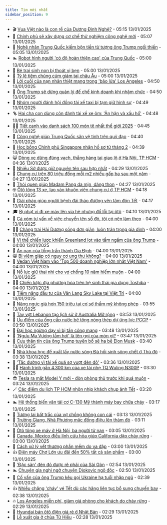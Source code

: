 ```yaml
---
title: Tim mới nhất
sidebar_position: 9
---
```


<!-- vnexpress-tin-moi-nhat:START -->
- 🎬 [Vua Việt nào là con rể của Dương Đình Nghệ?](https://vnexpress.net/vua-viet-nao-la-con-re-cua-duong-dinh-nghe-4836885.html) - 05:15 13/01/2025
- 🐎 [Chính phủ sẽ xây dựng cơ chế thử nghiệm công nghệ mới](https://vnexpress.net/chinh-phu-se-xay-dung-co-che-thu-nghiem-cong-nghe-moi-4838557.html) - 05:07 13/01/2025
- 🦍 [Nghệ nhân Trung Quốc kiếm bộn tiền từ tượng ông Trump ngồi thiền](https://vnexpress.net/nghe-nhan-trung-quoc-kiem-bon-tien-tu-tuong-ong-trump-ngoi-thien-4838547.html) - 05:05 13/01/2025
- 🏊 [Robot hình người &#39;có độ hoàn thiện cao&#39; của Trung Quốc](https://vnexpress.net/robot-hinh-nguoi-co-do-hoan-thien-cao-cua-trung-quoc-4838533.html) - 05:00 13/01/2025
- 🎊 [Bé trai sinh non bị thoát vị bẹn](https://vnexpress.net/be-trai-sinh-non-bi-thoat-vi-ben-4838534.html) - 05:00 13/01/2025
- 🎃 [Tỷ lệ tiêm chủng cúm giảm tại châu Âu](https://vnexpress.net/ty-le-tiem-chung-cum-giam-tai-chau-au-4838466.html) - 05:00 13/01/2025
- 🧰 [Lời cuối của nạn nhân thiệt mạng trong &#39;bão lửa&#39; Los Angeles](https://vnexpress.net/loi-cuoi-cua-nan-nhan-thiet-mang-trong-bao-lua-los-angeles-4838453.html) - 04:50 13/01/2025
- 🔭 [Ông Trump sẽ dừng quản lý đế chế kinh doanh khi nhậm chức](https://vnexpress.net/ong-trump-se-dung-quan-ly-de-che-kinh-doanh-khi-nham-chuc-4838581.html) - 04:50 13/01/2025
- 🫶 [Nhóm người đánh hội đồng tài xế taxi bị tạm giữ hình sự](https://vnexpress.net/nhom-nguoi-danh-hoi-dong-tai-xe-taxi-bi-tam-giu-hinh-su-4838599.html) - 04:49 13/01/2025
- 🪜 [Hai cha con dùng côn đánh tài xế xe ôm: &#39;Ân hận và xấu hổ&#39;](https://vnexpress.net/hai-cha-con-dung-con-danh-tai-xe-xe-om-an-han-va-xau-ho-4838572.html) - 04:48 13/01/2025
- 👨‍🏫 [Tiết canh vào danh sách 100 món tệ nhất thế giới 2025](https://vnexpress.net/tiet-canh-vao-danh-sach-100-mon-te-nhat-the-gioi-2025-4838487.html) - 04:45 13/01/2025
- 🎊 [Công nghệ giúp Trung Quốc săn vệ tinh trên quỹ đạo](https://vnexpress.net/cong-nghe-giup-trung-quoc-san-ve-tinh-tren-quy-dao-4838450.html) - 04:40 13/01/2025
- 🎊 [Học bổng Chính phủ Singapore nhận hồ sơ từ tháng 2](https://vnexpress.net/hoc-bong-chinh-phu-singapore-nhan-ho-so-tu-thang-2-4838561.html) - 04:39 13/01/2025
- 😺 [Dòng xe dừng đúng vạch, thẳng hàng tại giao lộ ở Hà Nội, TP HCM](https://vnexpress.net/dong-xe-dung-dung-vach-thang-hang-tai-giao-lo-o-ha-noi-tp-hcm-4837933.html) - 04:36 13/01/2025
- 🐘 [Nhiều Sở được giữ nguyên tên sau hợp nhất](https://vnexpress.net/nhieu-so-duoc-giu-nguyen-ten-sau-hop-nhat-4838474.html) - 04:29 13/01/2025
- 🌁 [Chung cư trên 80 triệu đồng mỗi m2 nhiều gấp ba sau một năm](https://vnexpress.net/chung-cu-tren-80-trieu-dong-moi-m2-nhieu-gap-ba-sau-mot-nam-4838501.html) - 04:27 13/01/2025
- 🐲 [Thói quen giúp Madam Pang da mịn, dáng thon](https://vnexpress.net/thoi-quen-giup-madam-pang-da-min-dang-thon-4837831.html) - 04:27 13/01/2025
- 🤓 [Ôtô tông 13 xe, lao vào khuôn viên chung cư ở TP HCM](https://vnexpress.net/oto-tong-13-xe-lao-vao-khuon-vien-chung-cu-o-tp-hcm-4838590.html) - 04:18 13/01/2025
- 💪 [Giải pháp giúp người bệnh đái tháo đường yên tâm đón Tết](https://vnexpress.net/giai-phap-giup-nguoi-benh-dai-thao-duong-yen-tam-don-tet-4838542.html) - 04:17 13/01/2025
- 🎓 [Bị phạt vì đi xe máy lên vỉa hè nhưng đổ lỗi tại ôtô](https://vnexpress.net/bi-phat-vi-di-xe-may-len-via-he-nhung-do-loi-tai-oto-4838514.html) - 04:10 13/01/2025
- 🫣 [Cả xóm tư vấn về việc chuyển tên sổ đỏ, tôi có nên làm theo](https://vnexpress.net/ca-xom-tu-van-ve-viec-chuyen-ten-so-do-toi-co-nen-lam-theo-4838553.html) - 04:00 13/01/2025
- 🧑‍💻 [Chàng trai Hải Dương sống đơn giản, luôn trân trọng gia đình](https://vnexpress.net/chang-trai-hai-duong-song-don-gian-luon-tran-trong-gia-dinh-4838292.html) - 04:00 13/01/2025
- 🐲 [Vị thế chiến lược khiến Greenland lọt vào tầm ngắm của ông Trump](https://vnexpress.net/vi-the-chien-luoc-khien-greenland-lot-vao-tam-ngam-cua-ong-trump-vnepre-4837712.html) - 04:00 13/01/2025
- 🌝 [Án oan của tổng trấn thành Gia Định](https://vnexpress.net/an-oan-cua-tong-tran-thanh-gia-dinh-4838565.html) - 04:00 13/01/2025
- 😺 [Bị viêm giáp có nguy cơ ung thư không?](https://vnexpress.net/bi-viem-giap-co-nguy-co-ung-thu-khong-4838564.html) - 04:00 13/01/2025
- 🐎 [Vedan Việt Nam vào &#39;Top 500 doanh nghiệp lớn nhất Việt Nam&#39;](https://vnexpress.net/vedan-viet-nam-vao-top-500-doanh-nghiep-lon-nhat-viet-nam-4838442.html) - 04:00 13/01/2025
- 🎡 [Nỗ lực giữ thai nhi cho vợ chồng 10 năm hiếm muộn](https://vnexpress.net/no-luc-giu-thai-nhi-cho-vo-chong-10-nam-hiem-muon-4838186.html) - 04:00 13/01/2025
- 👨‍🏫 [Chiến lược địa phương hóa trên hệ sinh thái gia dụng Toshiba](https://vnexpress.net/chien-luoc-dia-phuong-hoa-tren-he-sinh-thai-gia-dung-toshiba-4837912.html) - 04:00 13/01/2025
- 🦆 [Tiềm năng đầu tư của Văn Lang Sky Lake tại Việt Trì](https://vnexpress.net/tiem-nang-dau-tu-cua-van-lang-sky-lake-tai-viet-tri-4837384.html) - 04:00 13/01/2025
- 🚦 [Nâng ngực giá hơn 150 triệu tại cơ sở thẩm mỹ không phép](https://vnexpress.net/nang-nguc-gia-hon-150-trieu-tai-co-so-tham-my-khong-phep-4838369.html) - 03:55 13/01/2025
- 💫 [Tay vợt Lebanon tạo lịch sử ở Australia Mở rộng](https://vnexpress.net/tay-vot-lebanon-tao-lich-su-o-australia-mo-rong-4838535.html) - 03:53 13/01/2025
- 🎉 [Ưu điểm của ống cấp nước bê tông nòng thép dự ứng lực PCCP](https://vnexpress.net/uu-diem-cua-ong-cap-nuoc-be-tong-nong-thep-du-ung-luc-pccp-4835107.html) - 03:50 13/01/2025
- 🌋 [Đại học ngừng dạy vì bị tấn công mạng](https://vnexpress.net/dai-hoc-ngung-day-vi-bi-tan-cong-mang-4838464.html) - 03:48 13/01/2025
- 🤖 [&#39;Ngưu Ma Vương tắm hơi&#39; là tên gọi của món gì?](https://vnexpress.net/nguu-ma-vuong-tam-hoi-la-ten-goi-cua-mon-gi-4837836.html) - 03:47 13/01/2025
- 🦏 [Cựu thân tín của ông Trump tuyên bố sẽ hạ bệ Elon Musk](https://vnexpress.net/cuu-than-tin-cua-ong-trump-tuyen-bo-se-ha-be-elon-musk-4838480.html) - 03:40 13/01/2025
- 🦩 [Nhà khoa học đề xuất lấy nước sông Đà hồi sinh sông chết ở Thủ đô](https://vnexpress.net/nha-khoa-hoc-de-xuat-lay-nuoc-song-da-hoi-sinh-song-chet-o-thu-do-vnepre-4838546.html) - 03:38 13/01/2025
- 👺 [&#39;Tắc đường vì tài xế quá sợ vượt đèn đỏ&#39;](https://vnexpress.net/tac-duong-vi-tai-xe-qua-so-vuot-den-do-4838489.html) - 03:36 13/01/2025
- 🧑‍🏫 [Hành trình gần 4.300 km của xe tải nhẹ TQ Wuling N300P](https://vnexpress.net/hanh-trinh-gan-4-300-km-cua-xe-tai-nhe-tq-wuling-n300p-4837861.html) - 03:30 13/01/2025
- 😎 [Tesla ra mắt Model Y mới - đòn phòng thủ trước khi quá muộn](https://vnexpress.net/tesla-ra-mat-model-y-moi-don-phong-thu-truoc-khi-qua-muon-4838178.html) - 03:24 13/01/2025
- 🪄 [Các điểm du lịch TP HCM nhộn nhịp khách chụp ảnh Tết](https://vnexpress.net/cac-diem-du-lich-tp-hcm-nhon-nhip-khach-chup-anh-tet-4838357.html) - 03:20 13/01/2025
- 🏊 [Hệ thống biến vận tải cơ C-130 Mỹ thành máy bay chữa cháy](https://vnexpress.net/he-thong-bien-van-tai-co-c-130-my-thanh-may-bay-chua-chay-4838490.html) - 03:17 13/01/2025
- 💃 [Tương lai bất trắc của vợ chồng không con cái](https://vnexpress.net/tuong-lai-bat-trac-cua-vo-chong-khong-con-cai-4838285.html) - 03:13 13/01/2025
- 🦆 [Trường Giang, Nhã Phương mặc đồng điệu lên thảm đỏ](https://vnexpress.net/truong-giang-nha-phuong-mac-dong-dieu-len-tham-do-4838486.html) - 03:11 13/01/2025
- 🎊 [Ôtô tông xe máy ở Hà Nội, ba người tử nạn](https://vnexpress.net/oto-tong-xe-may-o-ha-noi-ba-nguoi-tu-nan-4838512.html) - 03:05 13/01/2025
- 👺 [Canada, Mexico điều lính cứu hỏa giúp California dập cháy rừng](https://vnexpress.net/canada-mexico-dieu-linh-cuu-hoa-giup-california-dap-chay-rung-4838439.html) - 03:00 13/01/2025
- 🎡 [Cách xử lý vết thương phần mềm do va đập](https://vnexpress.net/cach-xu-ly-vet-thuong-phan-mem-do-va-dap-4838475.html) - 03:00 13/01/2025
- 👍 [Điện máy Chợ Lớn ưu đãi đến 50% tất cả sản phẩm](https://vnexpress.net/dien-may-cho-lon-uu-dai-den-50-tat-ca-san-pham-4838462.html) - 03:00 13/01/2025
- 🐎 [&#39;Đặc sản&#39; đèn đỏ được rẽ phải của Sài Gòn](https://vnexpress.net/dac-san-den-do-duoc-re-phai-cua-sai-gon-4838496.html) - 02:54 13/01/2025
- 🏊 [Chuyên gia nghi ngờ chuyện Djokovic ngộ độc](https://vnexpress.net/chuyen-gia-nghi-ngo-chuyen-djokovic-ngo-doc-4838520.html) - 02:50 13/01/2025
- 🦩 [Cố vấn của ông Trump kêu gọi Ukraine hạ tuổi nhập ngũ](https://vnexpress.net/co-van-cua-ong-trump-keu-goi-ukraine-ha-tuoi-nhap-ngu-4838445.html) - 02:39 13/01/2025
- 👍 [Nhiều chặng &#39;cháy&#39; vé Tết dù các hãng liên tục bổ sung chuyến bay](https://vnexpress.net/nhieu-chang-chay-ve-tet-du-cac-hang-lien-tuc-bo-sung-chuyen-bay-4838226.html) - 02:38 13/01/2025
- 🔥 [Los Angeles miễn phí, giảm giá phòng cho khách do cháy rừng](https://vnexpress.net/los-angeles-mien-phi-giam-gia-phong-cho-khach-do-chay-rung-4838449.html) - 02:29 13/01/2025
- 💄 [Hyundai bán ôtô điện giá rẻ ở Nhật Bản](https://vnexpress.net/hyundai-ban-oto-dien-gia-re-o-nhat-ban-4838177.html) - 02:29 13/01/2025
- 🤡 [Lễ xuất gia ở chùa Từ Hiếu](https://vnexpress.net/le-xuat-gia-o-chua-tu-hieu-4838362.html) - 02:28 13/01/2025<!-- vnexpress-tin-moi-nhat:END -->

